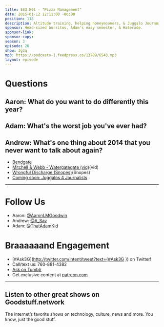 ```yaml
---
title: S03:E01 - "Pizza Management"
date: 2015-01-12 12:11:00 -06:00
position: 118
description: Altitude training, helping honeymooners, & Juggalo Journos.
sponsor: Head-sized burritos, Adam's easy semester, & Haterade.
sponsor-link: 
sponsor-copy: 
season: 3
episode: 26
show: 3g3q
mp3: https://podcasts-1.feedpress.co/13789/6543.mp3
layout: episode
---
```


# Questions

## Aaron: What do you want to do differently this year?

## Adam: What's the worst job you've ever had?

## Andrew: What's one thing about 2014 that you never want to talk about again?
- [Bendgate](http://mashable.com/category/bendgate/)
- [Mitchell & Webb - Watergategate (vid)](http://youtu.be/vB9JgxhXW5w)(vid)
- [Wrongful Discharge (Snopes)](http://www.snopes.com/photos/humor/cheerleader.asp)(Snopes)
- [Coming soon: Juggalos 4 Journalists](http://www.j4j.today)

***

# Follow Us
* Aaron: [@AaronLMGoodwin](http://twitter.com/aaronlmgoodwin)
* Andrew: [@A_Sav](http://twitter.com/a_sav)
* Adam: [@ThatAdamKid](http://twitter.com/thatadamkid)

# Braaaaaand Engagement
* [#Ask3G](http://twitter.com/intent/tweet?text={#Ask3G }) on Twitter!
* Call/text us: 760-881-4382
* [Ask on Tumblr](http://3g3q.co/ask)
* Get exclusive content at [patreon.com](http://www.patreon.com/3g3q)

***

## Listen to other great shows on Goodstuff.network
The internet’s favorite shows on technology, culture, news and more. You know, just the good stuff.

